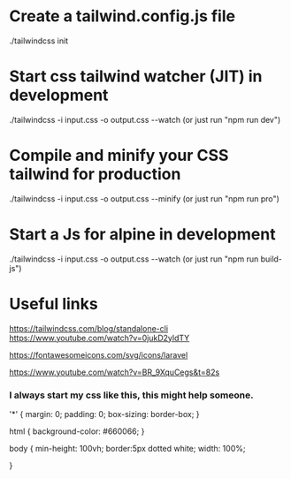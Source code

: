 # Create a tailwind.config.js file

./tailwindcss init

# Start css tailwind watcher (JIT) in development

./tailwindcss -i input.css -o output.css --watch (or just run "npm run dev")

# Compile and minify your CSS tailwind for production

./tailwindcss -i input.css -o output.css --minify (or just run "npm run pro")

# Start a Js for alpine in development

./tailwindcss -i input.css -o output.css --watch (or just run "npm run build-js")

# Useful links

https://tailwindcss.com/blog/standalone-cli
https://www.youtube.com/watch?v=0jukD2yldTY

https://fontawesomeicons.com/svg/icons/laravel

https://www.youtube.com/watch?v=BR_9XquCegs&t=82s

### I always start my css like this, this might help someone.

'\*' {
margin: 0;
padding: 0;
box-sizing: border-box;
}

html {
background-color: #660066;
}

body {
min-height: 100vh;
border:5px dotted white;
width: 100%;

}
